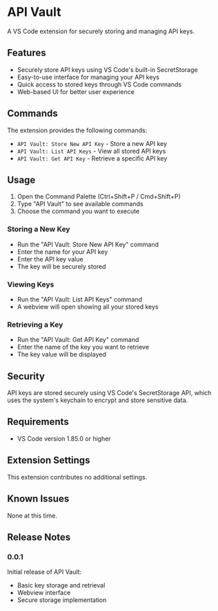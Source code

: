 # API Vault

A VS Code extension for securely storing and managing API keys.

## Features

- Securely store API keys using VS Code's built-in SecretStorage
- Easy-to-use interface for managing your API keys
- Quick access to stored keys through VS Code commands
- Web-based UI for better user experience

## Commands

The extension provides the following commands:

- `API Vault: Store New API Key` - Store a new API key
- `API Vault: List API Keys` - View all stored API keys
- `API Vault: Get API Key` - Retrieve a specific API key

## Usage

1. Open the Command Palette (Ctrl+Shift+P / Cmd+Shift+P)
2. Type "API Vault" to see available commands
3. Choose the command you want to execute

### Storing a New Key
- Run the "API Vault: Store New API Key" command
- Enter the name for your API key
- Enter the API key value
- The key will be securely stored

### Viewing Keys
- Run the "API Vault: List API Keys" command
- A webview will open showing all your stored keys

### Retrieving a Key
- Run the "API Vault: Get API Key" command
- Enter the name of the key you want to retrieve
- The key value will be displayed

## Security

API keys are stored securely using VS Code's SecretStorage API, which uses the system's keychain to encrypt and store sensitive data.

## Requirements

- VS Code version 1.85.0 or higher

## Extension Settings

This extension contributes no additional settings.

## Known Issues

None at this time.

## Release Notes

### 0.0.1

Initial release of API Vault:
- Basic key storage and retrieval
- Webview interface
- Secure storage implementation
